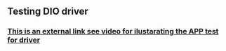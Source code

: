 ## Testing DIO driver 
### [This is an external link see video for ilustarating the APP test for driver]([https://www.genome.gov/](https://drive.google.com/file/d/1wiFoLWcseNMCVzfwla-_u5FqtFNGwp0G/view?usp=sharing))
